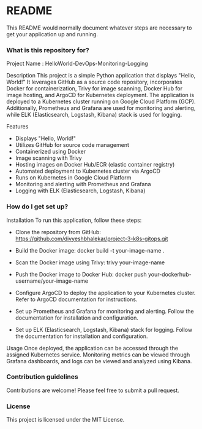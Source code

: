 # README #

This README would normally document whatever steps are necessary to get your application up and running.

### What is this repository for? ###

Project Name : HelloWorld-DevOps-Monitoring-Logging

Description
This project is a simple Python application that displays "Hello, World!" It leverages GitHub as a source code repository, incorporates Docker for containerization, Trivy for image scanning, Docker Hub for image hosting, and ArgoCD for Kubernetes deployment. The application is deployed to a Kubernetes cluster running on Google Cloud Platform (GCP). Additionally, Prometheus and Grafana are used for monitoring and alerting, while ELK (Elasticsearch, Logstash, Kibana) stack is used for logging.

Features
* Displays "Hello, World!"
* Utilizes GitHub for source code management
* Containerized using Docker
* Image scanning with Trivy
* Hosting images on Docker Hub/ECR (elastic container registry)
* Automated deployment to Kubernetes cluster via ArgoCD
* Runs on Kubernetes in Google Cloud Platform
* Monitoring and alerting with Prometheus and Grafana
* Logging with ELK (Elasticsearch, Logstash, Kibana)

### How do I get set up? ###

Installation
To run this application, follow these steps:

* Clone the repository from GitHub:
https://github.com/divyeshbhalekar/project-3-k8s-gitops.git

* Build the Docker image:
docker build -t your-image-name .

* Scan the Docker image using Trivy:
trivy your-image-name

* Push the Docker image to Docker Hub:
docker push your-dockerhub-username/your-image-name

* Configure ArgoCD to deploy the application to your Kubernetes cluster. Refer to ArgoCD documentation for instructions.

* Set up Prometheus and Grafana for monitoring and alerting. Follow the documentation for installation and configuration.

* Set up ELK (Elasticsearch, Logstash, Kibana) stack for logging. Follow the documentation for installation and configuration.

Usage
Once deployed, the application can be accessed through the assigned Kubernetes service. Monitoring metrics can be viewed through Grafana dashboards, and logs can be viewed and analyzed using Kibana.

### Contribution guidelines ###
Contributions are welcome! Please feel free to submit a pull request.

### License ###
This project is licensed under the MIT License.

